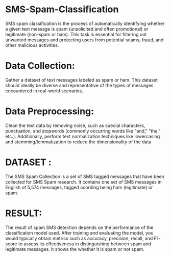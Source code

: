 # SMS-Spam-Classification
SMS spam classification is the process of automatically identifying whether a given text message is spam (unsolicited and often promotional) or legitimate (non-spam or ham). This task is essential for filtering out unwanted messages and protecting users from potential scams, fraud, and other malicious activities.

# Data Collection: 
 Gather a dataset of text messages labeled as spam or ham. This dataset should ideally be diverse and representative of the types of messages encountered in real-world scenarios.
# Data Preprocessing: 
Clean the text data by removing noise, such as special characters, punctuation, and stopwords (commonly occurring words like "and," "the," etc.). Additionally, perform text normalization techniques like lowercasing and stemming/lemmatization to reduce the dimensionality of the data

# DATASET :
The SMS Spam Collection is a set of SMS tagged messages that have been collected for SMS Spam research. It contains one set of SMS messages in English of 5,574 messages, tagged acording being ham (legitimate) or spam.
# RESULT:

The result of spam SMS detection depends on the performance of the classification model used. After training and evaluating the model, you would typically obtain metrics such as accuracy, precision, recall, and F1-score to assess its effectiveness in distinguishing between spam and legitimate messages.
 It shows the whether it is spam or not spam.

